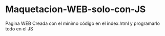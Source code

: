 # Maquetacion-WEB-solo-con-JS
Pagina WEB Creada con el mínimo código en el index.html y programarlo todo en el JS
